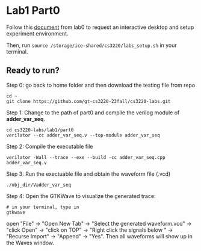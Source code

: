 # Lab1 Part0

Follow this [document](https://docs.google.com/document/d/1AEyVnDq-EX87BF8rP6L7kGDFoxXFHFT3Fsqeemnlcyk/edit?usp=sharing) from lab0 to request an interactive desktop and setup experiment environment.

Then, run `source /storage/ice-shared/cs3220/labs_setup.sh` in your terminal.

## Ready to run?
Step 0: go back to home folder and then download the testing file from repo 
```
cd ~
git clone https://github.com/gt-cs3220-23fall/cs3220-labs.git
```

Step 1: Change to the path of part0 and compile the verilog module of **adder_var_seq**. 
```
cd cs3220-labs/lab1/part0
verilator --cc adder_var_seq.v --top-module adder_var_seq
```

Step 2: Compile the executable file
```
verilator -Wall --trace --exe --build -cc adder_var_seq.cpp adder_var_seq.v
```

Step 3: Run the exectuable file and obtain the waveform file (.vcd)
```
./obj_dir/Vadder_var_seq
```

Step 4: Open the GTKWave to visualize the generated trace:

```
# in your terminal, type in
gtkwave
```

open "File" -> "Open New Tab" -> "Select the generated waveform.vcd" -> "click Open" -> "click on TOP" -> "Right click the signals below " -> "Recurse Import" -> "Append" -> "Yes".
Then all waveforms will show up in the Waves window.
